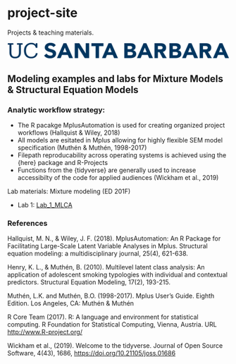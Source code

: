 # project-site
Projects &amp; teaching materials. 

![Repo List](figures/UCSB_Navy_mark.png)

## Modeling examples and labs for Mixture Models & Structural Equation Models

### Analytic workflow strategy:

- The R pacakge MplusAutomation is used for creating organized project workflows (Hallquist & Wiley, 2018)
- All models are esitated in Mplus allowing for highly flexible SEM model specification (Muthén & Muthén, 1998-2017)
- Filepath reproducability across operating systems is achieved using the {here} package and R-Projects
- Functions from the {tidyverse} are generally used to increase accessibilty of the code for applied audiences (Wickham et al., 2019)


Lab materials: Mixture modeling (ED 201F) 

- Lab 1: [Lab_1_MLCA](https://garberadamc.github.io/project-site/mlca-demo)













### References

Hallquist, M. N., & Wiley, J. F. (2018). MplusAutomation: An R Package for Facilitating Large-Scale Latent Variable Analyses in Mplus. Structural equation modeling: a multidisciplinary journal, 25(4), 621-638.

Henry, K. L., & Muthén, B. (2010). Multilevel latent class analysis: An application of adolescent smoking typologies with individual and contextual predictors. Structural Equation Modeling, 17(2), 193-215.

Muthén, L.K. and Muthén, B.O. (1998-2017).  Mplus User’s Guide.  Eighth Edition. Los Angeles, CA: Muthén & Muthén

R Core Team (2017). R: A language and environment for statistical computing. R Foundation for Statistical Computing, Vienna, Austria. URL http://www.R-project.org/

Wickham et al., (2019). Welcome to the tidyverse. Journal of Open Source Software, 4(43), 1686, https://doi.org/10.21105/joss.01686

